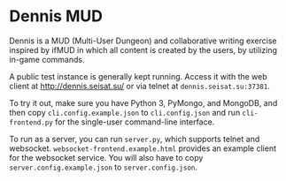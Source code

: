 # Dennis MUD

Dennis is a MUD (Multi-User Dungeon) and collaborative writing exercise inspired by ifMUD in which all content is created by the users, by utilizing in-game commands.

A public test instance is generally kept running. Access it with the web client at http://dennis.seisat.su/ or via telnet at `dennis.seisat.su:37381`.

To try it out, make sure you have Python 3, PyMongo, and MongoDB, and then copy `cli.config.example.json` to `cli.config.json` and  run `cli-frontend.py` for the single-user command-line interface.

To run as a server, you can run `server.py`, which supports telnet and websocket. `websocket-frontend.example.html` provides an example client for the websocket service. You will also have to copy `server.config.example.json` to `server.config.json`.
